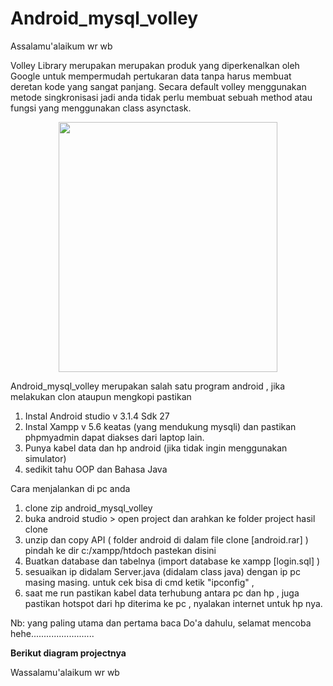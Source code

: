 # Android_mysql_volley

Assalamu'alaikum wr wb

Volley Library merupakan merupakan produk yang diperkenalkan oleh Google untuk mempermudah pertukaran data tanpa harus membuat deretan kode yang sangat panjang. Secara default volley menggunakan metode singkronisasi jadi anda tidak perlu membuat sebuah method atau fungsi yang menggunakan class asynctask.

<p align="center">
<img src="https://github.com/muhammadsyarifhidayatulloh30/Android_mysql_volley/blob/master/volley.png" width="350" height="400"/>
</p>

Android_mysql_volley merupakan salah satu program android , jika melakukan clon ataupun mengkopi pastikan </br>
1. Instal Android studio v 3.1.4 Sdk 27 
2. Instal Xampp v 5.6 keatas (yang mendukung mysqli) dan pastikan phpmyadmin dapat diakses dari laptop lain.
3. Punya kabel data dan hp android (jika tidak ingin menggunakan simulator)
4. sedikit tahu OOP dan Bahasa Java 

Cara menjalankan di pc anda 
1. clone zip android_mysql_volley
2. buka android studio > open project dan arahkan ke folder project hasil clone
3. unzip dan copy API ( folder android di dalam file clone [android.rar] ) pindah ke dir c:/xampp/htdoch pastekan disini
4. Buatkan database dan tabelnya (import database ke xampp [login.sql] )
5. sesuaikan ip didalam Server.java (didalam class java) dengan ip pc masing masing. untuk cek bisa di cmd ketik "ipconfig" ,
6. saat me run pastikan kabel data terhubung antara pc dan hp , juga pastikan hotspot dari hp diterima ke pc , nyalakan internet untuk hp nya.

Nb: yang paling utama dan pertama baca Do'a dahulu, selamat mencoba hehe.........................

<p><b>Berikut diagram projectnya </b> </p>

Wassalamu'alaikum wr wb

